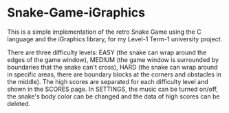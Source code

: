 # Snake-Game-iGraphics

This is a simple implementation of the retro Snake Game using the C language and the iGraphics library, for my Level-1 Term-1 university project.

There are three difficulty levels: EASY (the snake can wrap around the edges of the game window), MEDIUM (the game window is surrounded by boundaries that the snake can't cross), HARD (the snake can wrap around in specific areas, there are boundary blocks at the corners and obstacles in the middle). The high scores are separated for each difficulty level and shown in the SCORES page. In SETTINGS, the music can be turned on/off, the snake's body color can be changed and the data of high scores can be deleted.
